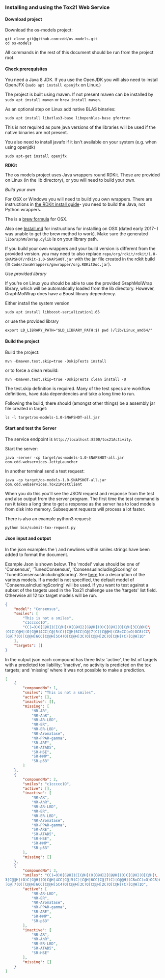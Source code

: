
### Installing and using the Tox21 Web Service

#### Download project

Download the os-models project:

```
git clone git@github.com:cdd/os-models.git
cd os-models
```

All commands in the rest of this document should be run from the
project root.

#### Check prerequisites

You need a Java 8 JDK.  If you use the OpenJDK you will also need to install
OpenJFX (`sudo apt install openjfx` on Linux.)

The project is built using maven.  If not present maven can be installed
by `sudo apt install maven` or `brew install maven`.

As an optional step on Linux add native BLAS binaries:

```
sudo apt install libatlas3-base libopenblas-base gfortran
```

This is not required as pure java versions of the libraries will be used
if the native binaries are not present.

You also need to install javafx if it isn't available on your system (e.g. when using openjdk)
```
sudo apt-get install openjfx
```


**RDKit**

The os models project uses Java wrappers round RDKit.  These are provided
on Linux (in the lib directory), or you will need to build your own.

*Build your own*

For OSX or Windows you will need to build you own wrappers. There are instructions in
[the RDKit install guide](https://www.rdkit.org/docs/Install.html)- you need to
build the Java, not Python wrappers.

The is a [brew formula](https://github.com/rdkit/homebrew-rdkit) for OSX.

Also see [Install.md](Install.md)
for instructions for installing on OSX (dated early 2017- I was unable to get
the brew method to work).  Make sure the
generated `libGraphMolWrap.dylib` is on your library path.

If you build your own wrappers
and your build version is different from the provided version.
you may need to also replace
`repo/org/rdkit/rdkit/1.0-SNAPSHOT/rdkit-1.0-SNAPSHOT.jar` with the jar
file created in the rdkit build (in `Code/JavaWrappers/gmwrapper/org.RDKitDoc.jar`).

*Use provided library*

If you're on Linux you should be able to use the provided GraphMolWrap library, which
will be automatically loaded from the lib directory.  However, GraphMolWrap
does have a Boost library dependency.

Either install the system version

```
sudo apt install libboost-serialization1.65
```

or use the provided library

```
export LD_LIBRARY_PATH="$LD_LIBRARY_PATH:$( pwd )/lib/Linux_amd64/"
```

#### Build the project

Build the project:

```
mvn -Dmaven.test.skip=true -DskipTests install
```

or to force a clean rebuild:
```
mvn -Dmaven.test.skip=true -DskipTests clean install -U
```

The test.skip definition is required.  Many of the test specs are workflow definitions,
have data dependencies and take a long time to run.

Following the build, there should (amongst other things) be a assembly jar
file created in target:

```
ls -l target/os-models-1.0-SNAPSHOT-all.jar
```

#### Start and test the Server

The service endpoint is `http://localhost:8200/tox21Activity`.

Start the server:

```
java -server -cp target/os-models-1.0-SNAPSHOT-all.jar com.cdd.webservices.JettyLauncher
```

In another terminal send a test request:

```
java -cp target/os-models-1.0-SNAPSHOT-all.jar com.cdd.webservices.Tox21PostClient
```

When you do this you'll see the JSON request and response from the test
and also output from the server program.  The first time the test command
is run it takes a long time to get a response as the server has to load
models from disk into memory.  Subsequent requests will process a lot faster.

There is also an example python3 request:

```
python bin/submit-tox-request.py
```

#### Json input and output

In the json examples the \ and newlines within smiles strings
have been added to format the document.

Example Json is shown below. The 'model' value should be one of 'Consensus', 'TunedConsensus', 'ConsensusIncludingScoring'
or 'TunedConsensusIncludingScoring'.
See [here](Tox21.md) for a description of the various models.
If a model is not specified, the default
 model of 'ConsensusIncludingScoring' will be used.
If you want to test against a subset of the targets used in the Tox21 challenge
use the 'targets' list field. Otherwise all 12 tox target models will be run.

```json
{
    "model": "Consensus",
    "smiles": [
        "This is not a smiles",
        "c1ccccc1O",
        "CC(=O)O[C@H]1C[C@H](O[C@H]2[C@@H](O)C[C@H](O[C@H]3[C@@H]\
(O)C[C@H](O[C@H]4CC[C@]5(C)[C@H]6CC[C@]7(C)[C@@H](C8=CC(=O)OC8)CC\
[C@]7(O)[C@@H]6CC[C@@H]5C4)O[C@@H]3C)O[C@@H]2C)O[C@H](C)[C@H]1O"
    ],
    "targets": []
}
```

In the output json each compound has three lists: 'active', the list of
targets with a predicted tox liability; 'inactive', no activity is
predicted on the tox targets; and 'missing' where it was not possible to
make a prediction.

```json
[
    {
        "compoundNo": 1,
        "smiles": "This is not a smiles",
        "active": [],
        "inactive": [],
        "missing": [
            "NR-AR",
            "NR-AhR",
            "NR-AR-LBD",
            "NR-ER",
            "NR-ER-LBD",
            "NR-Aromatase",
            "NR-PPAR-gamma",
            "SR-ARE",
            "SR-ATAD5",
            "SR-HSE",
            "SR-MMP",
            "SR-p53"
        ]
    },
    {
        "compoundNo": 2,
        "smiles": "c1ccccc1O",
        "active": [],
        "inactive": [
            "NR-AR",
            "NR-AhR",
            "NR-AR-LBD",
            "NR-ER",
            "NR-ER-LBD",
            "NR-Aromatase",
            "NR-PPAR-gamma",
            "SR-ARE",
            "SR-ATAD5",
            "SR-HSE",
            "SR-MMP",
            "SR-p53"
        ],
        "missing": []
    },
    {
        "compoundNo": 3,
        "smiles": "CC(=O)O[C@H]1C[C@H](O[C@H]2[C@@H](O)C[C@H](O[C@H]\
3[C@@H](O)C[C@H](O[C@H]4CC[C@]5(C)[C@H]6CC[C@]7(C)[C@@H](C8=CC(=O)OC8)CC\
[C@]7(O)[C@@H]6CC[C@@H]5C4)O[C@@H]3C)O[C@@H]2C)O[C@H](C)[C@H]1O",
        "active": [
            "NR-AR-LBD",
            "NR-ER",
            "NR-Aromatase",
            "NR-PPAR-gamma",
            "SR-ARE",
            "SR-MMP",
            "SR-p53"
        ],
        "inactive": [
            "NR-AR",
            "NR-AhR",
            "NR-ER-LBD",
            "SR-ATAD5",
            "SR-HSE"
        ],
        "missing": []
    }
]
```

